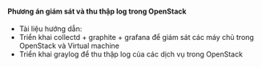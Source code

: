 #### Phương án giám sát và thu thập log trong OpenStack

- Tài liệu hướng dẫn:
 - Triển khai collectd + graphite + grafana để giám sát các máy chủ trong OpenStack và Virtual machine
 - Triển khai graylog để thu thập log của các dịch vụ trong OpenStack

